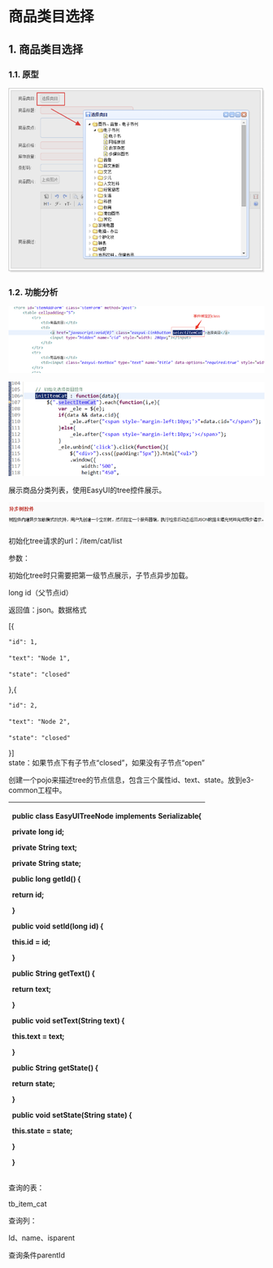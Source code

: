 # 商品类目选择

## 1.  商品类目选择

### 1.1. 原型

![](../../../../.gitbook/assets/image%20%2836%29.png)

### 1.2. 功能分析

![](../../../../.gitbook/assets/image%20%28197%29.png)

![](../../../../.gitbook/assets/image%20%2879%29.png)

展示商品分类列表，使用EasyUI的tree控件展示。

![](../../../../.gitbook/assets/image%20%2882%29.png)

初始化tree请求的url：/item/cat/list

参数：

初始化tree时只需要把第一级节点展示，子节点异步加载。

long id（父节点id）

返回值：json。数据格式

\[{   

    "id": 1,   

    "text": "Node 1",   

    "state": "closed"

},{   

    "id": 2,   

    "text": "Node 2",   

    "state": "closed"  

}\]  
 state：如果节点下有子节点“closed”，如果没有子节点“open”

创建一个pojo来描述tree的节点信息，包含三个属性id、text、state。放到e3-common工程中。

<table>
  <thead>
    <tr>
      <th style="text-align:left">
        <p><b>public</b>  <b>class</b> EasyUITreeNode <b>implements</b> Serializable{</p>
        <p> <b>private</b>  <b>long</b> id;</p>
        <p> <b>private</b> String text;</p>
        <p> <b>private</b> String state;</p>
        <p> <b>public</b>  <b>long</b> getId() {</p>
        <p> <b>return</b> id;</p>
        <p>}</p>
        <p> <b>public</b>  <b>void</b> setId(<b>long</b> id) {</p>
        <p> <b>this</b>.id = id;</p>
        <p>}</p>
        <p> <b>public</b> String getText() {</p>
        <p> <b>return</b> text;</p>
        <p>}</p>
        <p> <b>public</b>  <b>void</b> setText(String text) {</p>
        <p> <b>this</b>.text = text;</p>
        <p>}</p>
        <p> <b>public</b> String getState() {</p>
        <p> <b>return</b> state;</p>
        <p>}</p>
        <p> <b>public</b>  <b>void</b> setState(String state) {</p>
        <p> <b>this</b>.state = state;</p>
        <p>}</p>
        <p>}</p>
      </th>
    </tr>
  </thead>
  <tbody></tbody>
</table>查询的表：

tb\_item\_cat

查询列：

Id、name、isparent

查询条件parentId

